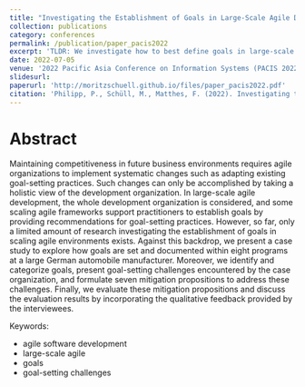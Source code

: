 ```yaml
---
title: "Investigating the Establishment of Goals in Large-Scale Agile Development"
collection: publications
category: conferences
permalink: /publication/paper_pacis2022
excerpt: 'TLDR: We investigate how to best define goals in large-scale agile software development'
date: 2022-07-05
venue: '2022 Pacific Asia Conference on Information Systems (PACIS 2022)'
slidesurl: 
paperurl: 'http://moritzschuell.github.io/files/paper_pacis2022.pdf'
citation: 'Philipp, P., Schüll, M., Matthes, F. (2022). Investigating the Establishment of Goals in Large-Scale Agile Development. PACIS 2022 Proceedings. https://aisel.aisnet.org/pacis2022/164'
---
```


Abstract
======
Maintaining competitiveness in future business environments requires agile organizations to implement systematic changes such as adapting existing goal-setting practices. Such changes can only be accomplished by taking a holistic view of the development organization. In large-scale agile development, the whole development organization is considered, and some scaling agile frameworks support practitioners to establish goals by providing recommendations for goal-setting practices. However, so far, only a limited amount of research investigating the establishment of goals in scaling agile environments exists. Against this backdrop, we present a case study to explore how goals are set and documented within eight programs at a large German automobile manufacturer. Moreover, we identify and categorize goals, present goal-setting challenges encountered by the case organization, and formulate seven mitigation propositions to address these challenges. Finally, we evaluate these mitigation propositions and discuss the evaluation results by incorporating the qualitative feedback provided by the interviewees.

Keywords:
* agile software development
* large-scale agile
* goals
* goal-setting challenges